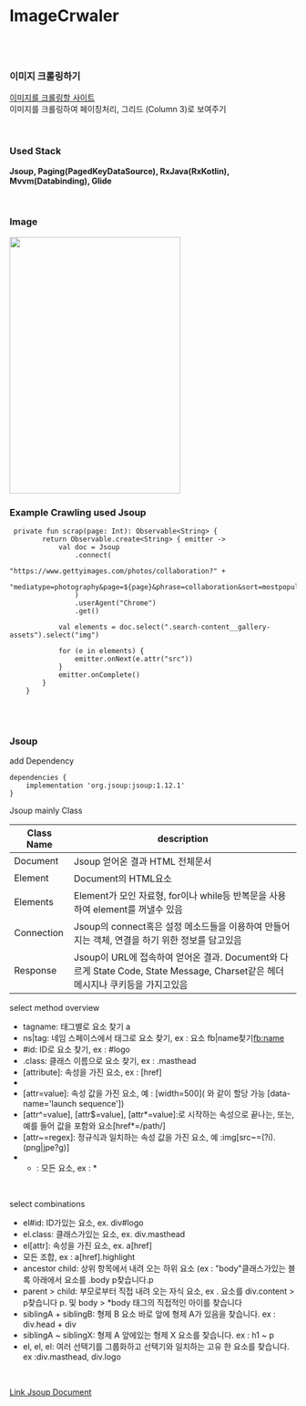 # ImageCrwaler

<br/>
<br/>


### 이미지 크롤링하기
[이미지를 크롤링할 사이트](https://www.gettyimages.com/photos/collaboration?sort=best&mediatype=photography&phrase=collaboration)  
이미지를 크롤링하여 페이징처리, 그리드 (Column 3)로 보여주기  


<br/>

### Used Stack
**Jsoup, Paging(PagedKeyDataSource), RxJava(RxKotlin), Mvvm(Databinding), Glide**

<br/>

### Image  
<img src="https://user-images.githubusercontent.com/39984656/67354121-3cc23600-f58f-11e9-80ca-8d2b40433242.png" width="300" height="450">  

<br/>

### Example Crawling used Jsoup
```
 private fun scrap(page: Int): Observable<String> {
        return Observable.create<String> { emitter ->
            val doc = Jsoup
                .connect(
                    "https://www.gettyimages.com/photos/collaboration?" +
                            "mediatype=photography&page=${page}&phrase=collaboration&sort=mostpopular"
                )
                .userAgent("Chrome")
                .get()

            val elements = doc.select(".search-content__gallery-assets").select("img")

            for (e in elements) {
                emitter.onNext(e.attr("src"))
            }
            emitter.onComplete()
        }
    }
```  

<br/>
<br/>

### Jsoup  
add Dependency  
```
dependencies {
    implementation 'org.jsoup:jsoup:1.12.1'
}
```

Jsoup mainly Class  

Class Name | description
--------- | ---------
Document | Jsoup 얻어온 결과 HTML 전체문서
Element | Document의 HTML요소
Elements | Element가 모인 자료형, for이나 while등 반복문을 사용하여 element를 꺼낼수 있음
Connection | Jsoup의 connect혹은 설정 메소드들을 이용하여 만들어지는 객체, 연결을 하기 위한 정보를 담고있음
Response | Jsoup이 URL에 접속하여 얻어온 결과. Document와 다르게 State Code, State Message, Charset같은 헤더메시지나 쿠키등을 가지고있음  

select method overview
- tagname: 태그별로 요소 찾기 a
- ns|tag: 네임 스페이스에서 태그로 요소 찾기, ex : 요소 fb|name찾기<fb:name>
- #id: ID로 요소 찾기, ex : #logo
- .class: 클래스 이름으로 요소 찾기, ex : .masthead
- [attribute]: 속성을 가진 요소, ex : [href]
- [^attr]: 속성 이름 접두사 [^data-]가있는 요소 ( 예 : HTML5 데이터 세트 속성이있는 요소를 찾습니다)
- [attr=value]: 속성 값을 가진 요소, 예 : [width=500]( 와 같이 할당 가능 [data-name='launch sequence'])
- [attr^=value], [attr$=value], [attr*=value]:로 시작하는 속성으로 끝나는, 또는, 예를 들어 값을 포함와 요소[href*=/path/]
- [attr~=regex]: 정규식과 일치하는 속성 값을 가진 요소,  예 :img[src~=(?i)\.(png|jpe?g)]
- * : 모든 요소, ex : *  

<br/>

select combinations  
- el#id: ID가있는 요소, ex. div#logo
- el.class: 클래스가있는 요소, ex. div.masthead
- el[attr]: 속성을 가진 요소, ex. a[href]
- 모든 조합, ex : a[href].highlight
- ancestor child: 상위 항목에서 내려 오는 하위 요소 (ex : "body"클래스가있는 블록 아래에서 요소를 .body p찾습니다.p
- parent > child: 부모로부터 직접 내려 오는 자식 요소, ex . 요소를 div.content > p찾습니다 p. 및 body > *body 태그의 직접적인 아이를 찾습니다
- siblingA + siblingB: 형제 B 요소 바로 앞에 형제 A가 있음을 찾습니다. ex : div.head + div
- siblingA ~ siblingX: 형제 A 앞에있는 형제 X 요소를 찾습니다. ex : h1 ~ p
- el, el, el: 여러 선택기를 그룹화하고 선택기와 일치하는 고유 한 요소를 찾습니다. ex :div.masthead, div.logo

<br/>

[Link Jsoup Document](https://jsoup.org/cookbook/extracting-data/selector-syntax)  

